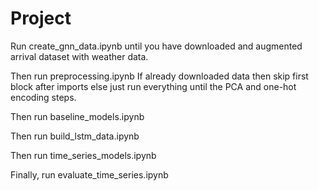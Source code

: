 # Project



Run create_gnn_data.ipynb until you have downloaded and augmented arrival dataset with weather data.


Then run preprocessing.ipynb 
    If already downloaded data then skip first block after imports
else just run everything until the PCA and one-hot encoding steps.

Then run baseline_models.ipynb

Then run build_lstm_data.ipynb

Then run time_series_models.ipynb

Finally, run evaluate_time_series.ipynb